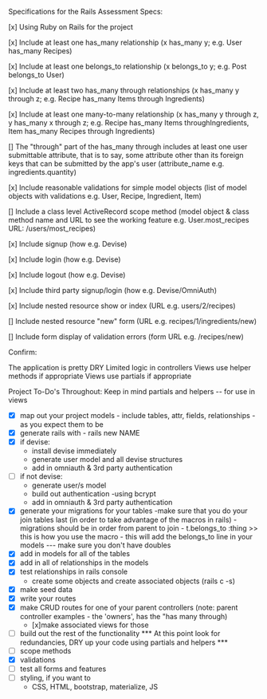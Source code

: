 Specifications for the Rails Assessment
Specs:

 [x] Using Ruby on Rails for the project

 [x] Include at least one has_many relationship (x has_many y; e.g. User has_many Recipes)

 [x] Include at least one belongs_to relationship (x belongs_to y; e.g. Post belongs_to User)

 [x] Include at least two has_many through relationships (x has_many y through z; e.g. Recipe has_many Items through Ingredients)

 [x] Include at least one many-to-many relationship (x has_many y through z, y has_many x through z; e.g. Recipe has_many Items throughIngredients, Item has_many Recipes through Ingredients)

 [] The "through" part of the has_many through includes at least one user submittable attribute, that is to say, some attribute other than its foreign keys that can be submitted by the app's user (attribute_name e.g. ingredients.quantity)

 [x] Include reasonable validations for simple model objects (list of model objects with validations e.g. User, Recipe, Ingredient, Item)

 [] Include a class level ActiveRecord scope method (model object & class method name and URL to see the working feature e.g. User.most_recipes URL: /users/most_recipes)

 [x] Include signup (how e.g. Devise)

 [x] Include login (how e.g. Devise)

 [x] Include logout (how e.g. Devise)

 [x] Include third party signup/login (how e.g. Devise/OmniAuth)

 [x] Include nested resource show or index (URL e.g. users/2/recipes)

 [] Include nested resource "new" form (URL e.g. recipes/1/ingredients/new)

 [] Include form display of validation errors (form URL e.g. /recipes/new)

Confirm:

 The application is pretty DRY
 Limited logic in controllers
 Views use helper methods if appropriate
 Views use partials if appropriate


Project To-Do's
Throughout: Keep in mind partials and helpers -- for use in views 
-[x] map out your project models - include tables, attr, fields, relationships - as you expect them to be
-[x] generate rails with - rails new NAME
-[x] if devise:
    - install devise immediately
    - generate user model and all devise structures
    - add in omniauth & 3rd party authentication
-[ ] if not devise:
    - generate user/s model
    - build out authentication
        -using bcrypt
    - add in omniauth & 3rd party authentication
-[x] generate your migrations for your tables
    -make sure that you do your join tables last (in order to take advantage of the macros in rails)
        - migrations should be in order from parent to join
        - t.belongs_to :thing >> this is how you use the macro
            - this will add the belongs_to line in your models --- make sure you don't have doubles
-[x] add in models for all of the tables
-[x] add in all of relationships in the models
-[x] test relationships in rails console
    - create some objects and create associated objects (rails c -s)
-[x] make seed data
-[x] write your routes
-[x] make CRUD routes for one of your parent controllers (note: parent controller examples - the 'owners', has the "has many through)
    - [x]make associated views for those
-[ ] build out the rest of the functionality
*** At this point look for redundancies, DRY up your code using partials and helpers ***
-[ ] scope methods
-[x] validations
-[ ] test all forms and features
-[ ] styling, if you want to
    - CSS, HTML, bootstrap, materialize, JS

